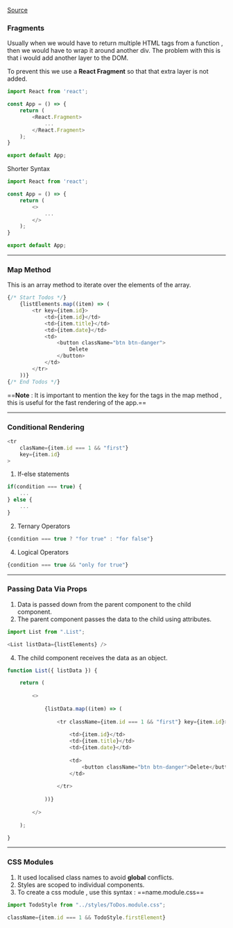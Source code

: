 [Source](https://youtu.be/eILUmCJhl64?t=11016)

### Fragments
Usually when we would have to return multiple HTML tags from a function , then we would have to wrap it around another div. The problem with this is that i would add another layer to the DOM.

To prevent this we use a **React Fragment** so that that extra layer is not added.

```js
import React from 'react';

const App = () => {
	return (
		<React.Fragment>
			...
		</React.Fragment>
	);
}

export default App;
```

Shorter Syntax
```js
import React from 'react';

const App = () => {
	return (
		<>
			...
		</>
	);
}

export default App;
```

<hr>

### Map Method
This is an array method to iterate over the elements of the array.

```js
{/* Start Todos */}
	{listElements.map((item) => (
		<tr key={item.id}>
			<td>{item.id}</td>
			<td>{item.title}</td>
			<td>{item.date}</td>
			<td>
				<button className="btn btn-danger">
					Delete
				</button>
			</td>
		</tr>	
	))}
{/* End Todos */}
```

==**Note** : It is important to mention the key for the tags in the map method , this is useful for the fast rendering of the app.==

<hr>

### Conditional Rendering
```js
<tr
	clasName={item.id === 1 && "first"}
	key={item.id}
>
```

1. If-else statements
```js
if(condition === true) {
	...
} else {
	...
}
```
2. Ternary Operators
```js
{condition === true ? "for true" : "for false"}
```
4. Logical Operators
```js
{condition === true && "only for true"}
```

<hr>

### Passing Data Via Props
1. Data is passed down from the parent component to the child component.
2. The parent component passes the data to the child using attributes.
```js
import List from ".List";

<List listData={listElements} />
```
4. The child component receives the data as an object.
```js
function List({ listData }) {

	return (
	
		<>
			
			{listData.map((item) => (
			
				<tr className={item.id === 1 && "first"} key={item.id}>
				
					<td>{item.id}</td>
					<td>{item.title}</td>
					<td>{item.date}</td>
					
					<td>
						<button className="btn btn-danger">Delete</button>
					</td>
				
				</tr>
			
			))}
		
		</>
	
	);

}
```

<hr>

### CSS Modules
1. It used localised class names to avoid **global** conflicts.
2. Styles are scoped to individual components.
3. To create a css module , use this syntax : ==name.module.css==
```js
import TodoStyle from "../styles/ToDos.module.css";

className={item.id === 1 && TodoStyle.firstElement}
```

